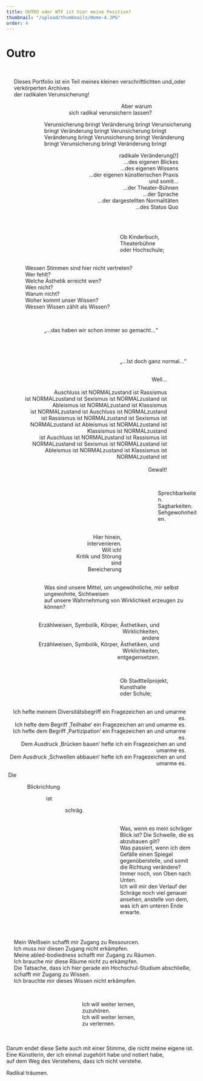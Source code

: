 ```yaml
---
title: OUTRO oder WTF ist hier meine Position?
thumbnail: "/upload/thumbnails/Home-4.JPG"
order: 4
---
```

# Outro

<img :src="$withBase('/upload/6-0.jpg')" style="  margin-left: auto;margin-right: auto;max-width:1024px; display: block;"> 

<p style="text-align:left;margin-left: 20px;">
<br> 
Dieses Portfolio ist ein Teil meines kleinen verschriftlichten und_oder verkörperten Archives <br>
der radikalen Verunsicherung!
</p>

<p style="text-align:right;margin-right: 120px;">
Aber warum <br>
sich radikal verunsichern lassen? 
</p>

<p style="text-align:left;margin-left: 100px;">
Verunsicherung bringt Veränderung bringt Verunsicherung bringt Veränderung bringt Verunsicherung bringt Veränderung bringt Verunsicherung bringt Veränderung bringt Verunsicherung bringt Veränderung bringt
</p>

<p style="text-align:right;margin-right: 50px;">
radikale Veränderung[!] <br> 
...des eigenen Blickes <br> 
...des eigenen Wissens <br> 
...der eigenen künstlerischen Praxis<br> 
und somit...<br> 
...der Theater-Bühnen <br> 
...der Sprache <br> 
...der dargestellten Normalitäten<br> 
...des Status Quo<br> <br> 
</p>

<img :src="$withBase('/upload/6-1.jpg')" style="  margin-left: auto;margin-right: 150px;max-width:500px; display: block;"> 

<p style="text-align:left;margin-left: 300px;">
<br> 
Ob Kinderbuch,<br>
Theaterbühne<br>
oder Hochschule;<br>
</p>

<p style="text-align:left;margin-left: 50px;">
<br> 
Wessen Stimmen sind hier nicht vertreten? <br>
Wer fehlt? <br>
Welche Ästhetik erreicht wen?<br>
Wen nicht?<br>
Warum nicht?<br>
Woher kommt unser Wissen?<br>
Wessen Wissen zählt als Wissen?<br>
</p>

<img :src="$withBase('/upload/6-2.jpg')" style="  margin-left: auto;margin-right: 50px;max-width:350px; display: block;"> 


<p style="text-align:left;margin-left: 100px;">
<br> 
„…das haben wir schon immer so gemacht...“
</p>

<p style="text-align:left;margin-left: 300px;">
<br> 
<br>
<br>
„…Ist doch ganz normal...“
</p>

<p style="text-align:right;margin-right: 80px;">
<br> 
Well...<br> <br> 
Auschluss ist NORMALzustand ist Rassismus <br> 
ist NORMALzustand ist Sexismus ist NORMALzustand ist <br> 
Ableismus ist NORMALzustand ist Klassismus <br> 
ist NORMALzustand ist Auschluss ist NORMALzustand <br> 
ist Rassismus ist NORMALzustand ist Sexismus ist <br> 
NORMALzustand ist Ableismus ist NORMALzustand ist Klassismus ist NORMALzustand <br> 
ist Auschluss ist NORMALzustand ist Rassismus ist NORMALzustand ist Sexismus ist NORMALzustand ist Ableismus ist NORMALzustand ist Klassismus ist NORMALzustand
ist <br> <br> 
Gewalt!
</p>

<img :src="$withBase('/upload/6-3.jpg')" style="  margin-left: 170px;margin-right: auto;max-width:400px; display: block;"> 

<p style="text-align:left;margin-left: 400px;">
<br> 
Sprechbarkeiten.<br> 
Sagbarkeiten.<br> 
Sehgewohnheiten.<br> 
</p>

<p style="text-align:right;margin-right: 200px;">
<br> 
Hier hinein,<br> 
intervenieren.<br> 
Will ich!<br> 
Kritik und Störung<br> 
sind<br> 
Bereicherung<br> 
</p>

<p style="text-align:left;margin-left: 100px;">
<br> 
Was sind unsere Mittel, um ungewöhnliche, mir selbst ungewohnte, Sichtweisen<br> 
auf unsere Wahrnehmung von Wirklichkeit erzeugen zu können?
</p>

<p style="text-align:right;margin-right: 100px;">
<br> 
Erzählweisen, Symbolik, Körper, Ästhetiken, und Wirklichkeiten,<br> 
andere <br>
Erzählweisen, Symbolik, Körper, Ästhetiken, und Wirklichkeiten, <br>
entgegensetzen. <br>
</p>

<img :src="$withBase('/upload/6-4.jpg')" style="  margin-left: auto;margin-right: 300px;max-width:300px; display: block;"> 

<p style="text-align:left;margin-left: 300px;">
<br> 
Ob Stadtteilprojekt,<br> 
Kunsthalle<br> 
oder Schule;<br> 
</p>

<p style="text-align:right;margin-right: 30px;">
<br> 
Ich hefte meinem Diversitätsbegriff ein Fragezeichen an und umarme es.<br> 
Ich hefte dem Begriff ‚Teilhabe‘ ein Fragezeichen an und umarme es.<br> 
Ich hefte dem Begriff ‚Partizipation‘ ein Fragezeichen an und umarme es.<br> 
Dem Ausdruck ‚Brücken bauen‘ hefte ich ein Fragezeichen an und umarme es.<br> 
Dem Ausdruck ‚Schwellen abbauen‘ hefte ich ein Fragezeichen an und umarme es.<br> 
</p>

<p style="text-align:left;margin-left: 5px;">
Die
</p>

<p style="text-align:left;margin-left: 55px;">
Blickrichtung
</p>

<p style="text-align:left;margin-left: 105px;">
ist
</p>

<p style="text-align:left;margin-left: 155px;">
schräg. 
</p>

<p style="text-align:left;margin-left: 300px;">
<br> 
Was, wenn es mein schräger Blick ist? Die Schwelle, die es abzubauen gilt? <br>
Was passiert, wenn ich dem Gefälle einen Spiegel gegenüberstelle, und somit die Richtung verändere? <br>
Immer noch, von Oben nach Unten. <br>
Ich will mir den Verlauf der Schräge noch viel genauer ansehen, anstelle von dem, was ich am unteren Ende erwarte. <br><br>
</p>

<img :src="$withBase('/upload/6-5.jpg')" style="  margin-left: 150px;margin-right: auto;max-width:400px; display: block;"> 

<p style="text-align:left;margin-left: 20px;">
<br> 
Mein Weißsein schafft mir Zugang zu Ressourcen.<br> 
Ich muss mir diesen Zugang nicht erkämpfen.<br> 
Meine abled-bodiedness schafft mir Zugang zu Räumen.<br> 
Ich brauche mir diese Räume nicht zu erkämpfen.<br> 
Die Tatsache, dass ich hier gerade ein Hochschul-Studium abschließe,<br> 
schafft mir Zugang zu Wissen.<br> 
Ich brauchte mir dieses Wissen nicht erkämpfen.
</p>

<img :src="$withBase('/upload/6-6.jpg')" style="  margin-left: auto;margin-right: 150px;max-width:300px; display: block;"> 

<p style="text-align:left;margin-left: 200px;">
<br> 
Ich will weiter lernen,<br> 
zuzuhören.<br> 
Ich will weiter lernen,<br> 
zu verlernen.<br> <br> <br>

Darum endet diese Seite auch mit einer Stimme, die nicht meine eigene ist. <br> 
Eine Künstlerin, der ich einmal zugehört habe und notiert habe,<br> 
auf dem Weg des Verstehens, dass ich nicht verstehe.<br> 

Radikal träumen.<br> 
</p>

<div style="text-align: center;">
<img :src="$withBase('/upload/6-7.jpg')" style="max-width:500px; display: inline-block; vertical-align: top;">
<img :src="$withBase('/upload/6-8.jpg')" style="max-width:500px; display: inline-block; vertical-align: top;">
</div>







